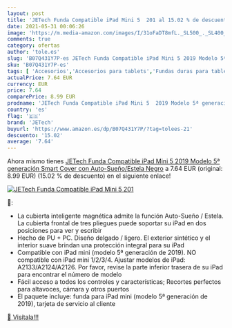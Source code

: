 ```yaml
---
layout: post
title: 'JETech Funda Compatible iPad Mini 5  201 al 15.02 % de descuento'
date: 2021-05-31 00:06:26
image: 'https://m.media-amazon.com/images/I/31oFaDT8mfL._SL500_._SL400_.jpg'
comments: true
category: ofertas
author: 'tole.es'
slug: 'B07Q431Y7P-es JETech Funda Compatible iPad Mini 5 2019 Modelo 5ª...'
sku: 'B07Q431Y7P-es'
tags: [ 'Accesorios','Accesorios para tablets','Fundas duras para tablets','Fundas para tablets','Informática','ipad','jetech', ]
actualPrice: 7.64 EUR
currency: EUR
price: 7.64
comparePrice: 8.99 EUR
prodname: 'JETech Funda Compatible iPad Mini 5  2019 Modelo 5ª generación   Smart Cover con Auto-Sueño/Estela  Negro'
country: 'es'
flag: '🇪🇸'
brand: 'JETech'
buyurl: 'https://www.amazon.es/dp/B07Q431Y7P/?tag=tolees-21'
descuento: '15.02'
average: '7.64'
---
```


Ahora mismo tienes [JETech Funda Compatible iPad Mini 5  2019 Modelo 5ª generación   Smart Cover con Auto-Sueño/Estela  Negro](https://www.amazon.es/dp/B07Q431Y7P/?tag=tolees-21) a 7.64 EUR (original: 8.99 EUR) (15.02 %  de descuento) en el siguiente enlace!

[![JETech Funda Compatible iPad Mini 5  201](https://m.media-amazon.com/images/I/31oFaDT8mfL._SL500_._SL400_.jpg)](https://www.amazon.es/dp/B07Q431Y7P/?tag=tolees-21)

🔎:

- La cubierta inteligente magnética admite la función Auto-Sueño / Estela. La cubierta frontal de tres pliegues puede soportar su iPad en dos posiciones para ver y escribir
- Hecho de PU + PC. Diseño delgado / ligero. El exterior sintético y el interior suave brindan una protección integral para su iPad
- Compatible con iPad mini (modelo 5ª generación de 2019). NO compatible con iPad mini 1/2/3/4. Ajustar modelos de iPad: A2133/A2124/A2126. Por favor, revise la parte inferior trasera de su iPad para encontrar el número de modelo
- Fácil acceso a todos los controles y características; Recortes perfectos para altavoces, cámara y otros puertos
- El paquete incluye: funda para iPad mini (modelo 5ª generación de 2019), tarjeta de servicio al cliente

[🛒 Visítala!!!](https://www.amazon.es/dp/B07Q431Y7P/?tag=tolees-21)
